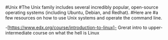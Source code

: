 #Unix
#The Unix family includes several incredibly popular, open-source operating systems (including Ubuntu, Debian, and Redhat).
#Here are #a few resources on how to use Unix systems and operate the command line.


-[https://www.edx.org/course/introduction-to-linux]- Grerat intro to upper-intermediate course on what the hell is Linux